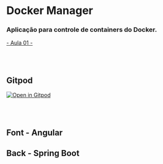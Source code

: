 # Docker Manager

### Aplicação para controle de containers do Docker.

 [- Aula 01 -](https://www.youtube.com/watch?v=wp5PjmwYymA&ab_channel=FernandaKipper%7CDev) 


<br>
<br>

## Gitpod

[![Open in Gitpod](https://gitpod.io/button/open-in-gitpod.svg)](https://gitpod.io/workspaces)

<br>
<br>


## Font - Angular

## Back - Spring Boot

